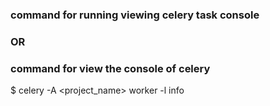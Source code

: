 ### command for running viewing celery task console
### OR 
### command for view the console of celery

$ celery -A <project_name> worker -l info
